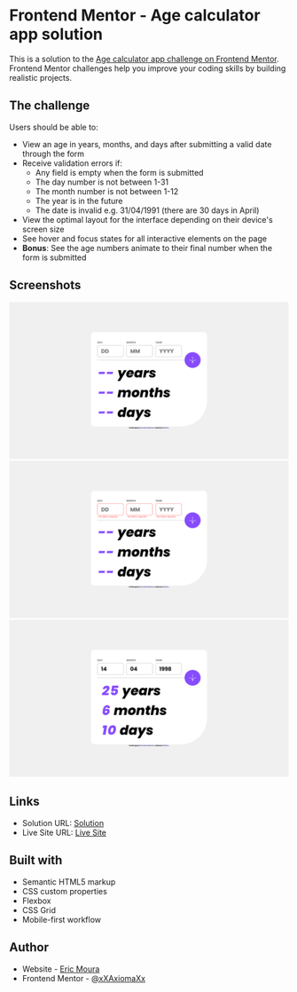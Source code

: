 
# Frontend Mentor - Age calculator app solution

This is a solution to the [Age calculator app challenge on Frontend Mentor](https://www.frontendmentor.io/challenges/age-calculator-app-dF9DFFpj-Q). Frontend Mentor challenges help you improve your coding skills by building realistic projects.


## The challenge

Users should be able to:

- View an age in years, months, and days after submitting a valid date through the form
- Receive validation errors if:
  - Any field is empty when the form is submitted
  - The day number is not between 1-31
  - The month number is not between 1-12
  - The year is in the future
  - The date is invalid e.g. 31/04/1991 (there are 30 days in April)
- View the optimal layout for the interface depending on their device's screen size
- See hover and focus states for all interactive elements on the page
- **Bonus**: See the age numbers animate to their final number when the form is submitted
## Screenshots

![App Screenshot](./screenshot1.jpg)
![App Screenshot](./screenshot2.jpg)
![App Screenshot](./screenshot3.jpg)


## Links
- Solution URL: [Solution](https://www.frontendmentor.io/solutions/age-calculator-app-mMVDx7IBq0)
- Live Site URL: [Live Site](https://age-calculator-app-solution-livid.vercel.app/)
## Built with
- Semantic HTML5 markup
- CSS custom properties
- Flexbox
- CSS Grid
- Mobile-first workflow
## Author

- Website - [Eric Moura](https://emouradev.vercel.app/)
- Frontend Mentor - [@xXAxiomaXx](https://www.frontendmentor.io/profile/xXAxiomaXx)

